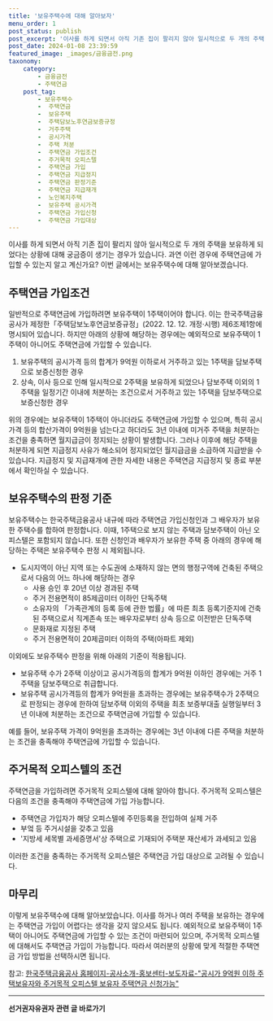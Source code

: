```yaml
---
title: '보유주택수에 대해 알아보자'
menu_order: 1
post_status: publish
post_excerpt: '이사를 하게 되면서 아직 기존 집이 팔리지 않아 일시적으로 두 개의 주택을 보유하게 되었다는 상황에 대해 궁금증이 생기는 경우가 있습니다. 과연 이런 경우에 주택연금에 가입할 수 있는지 알고 계신가요  이번 글에서는 보유주택수에 대해 알아보겠습니다.'
post_date: 2024-01-08 23:39:59
featured_image: _images/금융금전.png
taxonomy:
    category:
        - 금융금전
        - 주택연금
    post_tag:
        - 보유주택수
        -  주택연금
        -  보유주택
        -  주택담보노후연금보증규정
        -  거주주택
        -  공시가격
        -  주택 처분
        -  주택연금 가입조건
        -  주거목적 오피스텔
        -  주택연금 가입
        -  주택연금 지급정지
        -  주택연금 판정기준
        -  주택연금 지급재개
        -  노인복지주택
        -  보유주택 공시가격
        -  주택연금 가입신청
        -  주택연금 가입대상
---
```



이사를 하게 되면서 아직 기존 집이 팔리지 않아 일시적으로 두 개의 주택을 보유하게 되었다는 상황에 대해 궁금증이 생기는 경우가 있습니다. 과연 이런 경우에 주택연금에 가입할 수 있는지 알고 계신가요? 이번 글에서는 보유주택수에 대해 알아보겠습니다. 

## 주택연금 가입조건

일반적으로 주택연금에 가입하려면 보유주택이 1주택이어야 합니다. 이는 한국주택금융공사가 제정한「주택담보노후연금보증규정」(2022. 12. 12. 개정·시행) 제6조제1항에 명시되어 있습니다. 하지만 아래의 상황에 해당하는 경우에는 예외적으로 보유주택이 1주택이 아니어도 주택연금에 가입할 수 있습니다.

1. 보유주택의 공시가격 등의 합계가 9억원 이하로서 거주하고 있는 1주택을 담보주택으로 보증신청한 경우
2. 상속, 이사 등으로 인해 일시적으로 2주택을 보유하게 되었으나 담보주택 이외의 1주택을 일정기간 이내에 처분하는 조건으로서 거주하고 있는 1주택을 담보주택으로 보증신청한 경우

위의 경우에는 보유주택이 1주택이 아니더라도 주택연금에 가입할 수 있으며, 특히 공시가격 등의 합산가격이 9억원을 넘는다고 하더라도 3년 이내에 미거주 주택을 처분하는 조건을 충족하면 월지급금이 정지되는 상황이 발생합니다. 그러나 이후에 해당 주택을 처분하게 되면 지급정지 사유가 해소되어 정지되었던 월지급금을 소급하여 지급받을 수 있습니다. 지급정지 및 지급재개에 관한 자세한 내용은 주택연금 지급정지 및 종료 부분에서 확인하실 수 있습니다.

## 보유주택수의 판정 기준

보유주택수는 한국주택금융공사 내규에 따라 주택연금 가입신청인과 그 배우자가 보유한 주택수를 합하여 판정합니다. 이때, 1주택으로 보지 않는 주택과 담보주택이 아닌 오피스텔은 포함되지 않습니다. 또한 신청인과 배우자가 보유한 주택 중 아래의 경우에 해당하는 주택은 보유주택수 판정 시 제외됩니다.

- 도시지역이 아닌 지역 또는 수도권에 소재하지 않는 면의 행정구역에 건축된 주택으로서 다음의 어느 하나에 해당하는 경우
  - 사용 승인 후 20년 이상 경과된 주택
  - 주거 전용면적이 85제곱미터 이하인 단독주택
  - 소유자의 「가족관계의 등록 등에 관한 법률」에 따른 최초 등록기준지에 건축된 주택으로서 직계존속 또는 배우자로부터 상속 등으로 이전받은 단독주택
  - 문화재로 지정된 주택
  - 주거 전용면적이 20제곱미터 이하의 주택(아파트 제외)

이외에도 보유주택수 판정을 위해 아래의 기준이 적용됩니다.

- 보유주택 수가 2주택 이상이고 공시가격등의 합계가 9억원 이하인 경우에는 거주 1주택을 담보주택으로 취급합니다.
- 보유주택 공시가격등의 합계가 9억원을 초과하는 경우에는 보유주택수가 2주택으로 판정되는 경우에 한하여 담보주택 이외의 주택을 최초 보증부대출 실행일부터 3년 이내에 처분하는 조건으로 주택연금에 가입할 수 있습니다.

예를 들어, 보유주택 가격이 9억원을 초과하는 경우에는 3년 이내에 다른 주택을 처분하는 조건을 충족해야 주택연금에 가입할 수 있습니다.

## 주거목적 오피스텔의 조건

주택연금을 가입하려면 주거목적 오피스텔에 대해 알아야 합니다. 주거목적 오피스텔은 다음의 조건을 충족해야 주택연금에 가입 가능합니다.

- 주택연금 가입자가 해당 오피스텔에 주민등록을 전입하여 실제 거주
- 부엌 등 주거시설을 갖추고 있음
- '지방세 세목별 과세증명서'상 주택으로 기재되어 주택분 재산세가 과세되고 있음

이러한 조건을 충족하는 주거목적 오피스텔은 주택연금 가입 대상으로 고려될 수 있습니다.

## 마무리

이렇게 보유주택수에 대해 알아보았습니다. 이사를 하거나 여러 주택을 보유하는 경우에는 주택연금 가입이 어렵다는 생각을 갖지 않으셔도 됩니다. 예외적으로 보유주택이 1주택이 아니어도 주택연금에 가입할 수 있는 조건이 마련되어 있으며, 주거목적 오피스텔에 대해서도 주택연금 가입이 가능합니다. 따라서 여러분의 상황에 맞게 적절한 주택연금 가입 방법을 선택하시면 됩니다. 

참고: [한국주택금융공사 홈페이지-공사소개-홍보센터-보도자료-"공시가 9억원 이하 주택보유자와 주거목적 오피스텔 보유자 주택연금 신청가능"](https://www.khfhompy.or.kr/hompy/bbs/detail.do?bbsUuid=BD_GRP01&nttSn=19738)


<!-- wp:separator -->
<hr class="wp-block-separator has-alpha-channel-opacity"/>
<!-- /wp:separator -->

<!-- wp:group {"backgroundColor":"base","layout":{"type":"constrained"}} -->
<div class="wp-block-group has-base-background-color has-background"><!-- wp:paragraph {"align":"center","fontSize":"medium"} -->
<p class="has-text-align-center has-large-font-size"><strong>선거권자유권자 관련 글 바로가기</strong></p>
<!-- /wp:paragraph -->


<!-- wp:latest-posts
{"categories":[{"id":7202,"count":19,"description":"","link":"https://uknowlaw.com/category/%ec%84%a0%ea%b1%b0%ea%b6%8c%ec%9e%90%ec%9c%a0%ea%b6%8c%ec%9e%90/","name":"선거권자유권자","slug":"선거권자유권자","taxonomy":"category","parent":0,"meta":[],"_links":{"self":[{"href":"https://uknowlaw.com/wp-json/wp/v2/categories/7202"}],"collection":[{"href":"https://uknowlaw.com/wp-json/wp/v2/categories"}],"about":[{"href":"https://uknowlaw.com/wp-json/wp/v2/taxonomies/category"}],"wp:post_type":[{"href":"https://uknowlaw.com/wp-json/wp/v2/posts?categories=7202"}],"curies":[{"name":"wp","href":"https://api.w.org/{rel}","templated":true}]}}],"postsToShow":100,"excerptLength":28,"postLayout":"grid","columns":2,"featuredImageAlign":"left","featuredImageSizeSlug":"large","fontSize":"small"} /--></div>
<!-- /wp:group -->